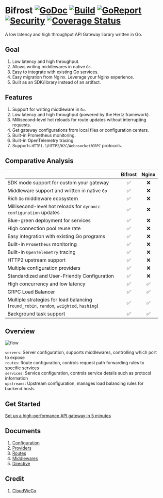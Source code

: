 # Bifrost [![GoDoc][doc-img]][doc] [![Build][ci-img]][ci] [![GoReport][report-img]][report] [![Security][security-img]][security] [![Coverage Status][cov-img]][cov]

A low latency and high throughput API Gateway library written in Go.

## Goal

1. Low latency and high throughput.
1. Allows writing middlewares in native `Go`.
1. Easy to integrate with existing Go services.
1. Easy migration from Nginx. Leverage your Nginx experience.
1. Built as an SDK/library instead of an artifact.

## Features

1. Support for writing middleware in `Go`.
1. Low latency and high throughput (powered by the Hertz framework).
1. Millisecond-level hot reloads for route updates without interrupting requests.
1. Get gateway configurations from local files or configuration centers.
1. Built-in Prometheus monitoring.
1. Built-in OpenTelemetry tracing.
1. Supports `HTTP1.1`/`HTTP2`/`H2C`/`Webosocket`/`GRPC` protocols.

## Comparative Analysis

|                                                                                         | Bifrost | Nginx |
| :-------------------------------------------------------------------------------------- | :-----: | :---: |
| SDK mode support for custom your gateway                                                |   ✅    |  ❌   |
| Middleware support and written in native `Go`                                           |   ✅    |  ❌   |
| Rich `Go` middleware ecosystem                                                          |   ✅    |  ❌   |
| Millisecond-level hot reloads for `dynamic configuration` updates                       |   ✅    |  ❌   |
| Blue-green deployment for services                                                      |   ✅    |  ❌   |
| High connection pool reuse rate                                                         |   ✅    |  ❌   |
| Easy integration with existing Go programs                                              |   ✅    |  ❌   |
| Built-in `Prometheus` monitoring                                                        |   ✅    |  ❌   |
| Built-in `OpenTelemetry` tracing                                                        |   ✅    |  ❌   |
| HTTP2 upstream support                                                                  |   ✅    |  ❌   |
| Multiple configuration providers                                                        |   ✅    |  ❌   |
| Standardized and User-Friendly Configuration                                            |   ✅    |  ❌   |
| High concurrency and low latency                                                        |   ✅    |  ✅   |
| GRPC Load Balancer                                                                      |   ✅    |  ✅   |
| Multiple strategies for load balancing (`round_robin`, `random`, `weighted`, `hashing`) |   ✅    |  ✅   |
| Background task support                                                                 |   ✅    |  ✅   |

## Overview

![flow](/docs/images/bifrost_arch.png)

`servers`: Server configuration, supports middlewares, controlling which port to expose \
`routes`: Route configuration, controls request path forwarding rules to specific services \
`services`: Service configuration, controls service details such as protocol information \
`upstreams`: Upstream configuration, manages load balancing rules for backend hosts

## Get Started

[Set up a high-performance API gateway in 5 minutes](/docs/get_started.md)

## Documents

1. [Configuration](./docs/configuration.md)
1. [Providers](./docs/providers.md)
1. [Routes](./docs/routes.md)
1. [Middlewares](./docs/middlewares.md)
1. [Directive](./docs/directive.md)

## Credit

1. [CloudWeGo](https://www.cloudwego.io/)

[doc-img]: https://godoc.org/github.com/nite-coder/bifrost?status.svg
[doc]: https://pkg.go.dev/github.com/nite-coder/bifrost?tab=doc
[ci-img]: https://github.com/nite-coder/bifrost/actions/workflows/build.yml/badge.svg
[ci]: https://github.com/nite-coder/bifrost/actions
[report-img]: https://goreportcard.com/badge/github.com/nite-coder/bifrost
[report]: https://goreportcard.com/report/github.com/nite-coder/bifrost
[security-img]: https://github.com/nite-coder/bifrost/actions/workflows/codeql-analysis.yml/badge.svg
[security]: https://github.com/nite-coder/bifrost/security
[cov-img]: https://codecov.io/github/nite-coder/bifrost/graph/badge.svg
[cov]: https://codecov.io/github/nite-coder/bifrost
